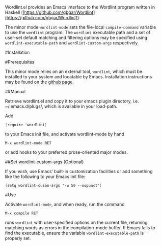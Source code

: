 Wordlint.el provides an Emacs interface to the Wordlint program
written in Haskell
([https://github.com/gbgar/Wordlint](https://github.com/gbgar/Wordlint)).

The minor mode `wordlint-mode` sets the file-local `compile-command`
variable to use the `wordlint` program.  The `wordlint` executable
path and a set of user-set default matching and filtering options may
be specified using `wordlint-executable-path` and
`wordlint-custom-args` respectively.

#Installation

#Prerequisites

This minor mode relies on an external tool, `wordlint`, which must be
installed to your system and locatable by Emacs. Installation
instructions may be found on the
[github page](https://github.com/gbgar/Wordlint).

##Manual

Retrieve wordlint.el and copy it to your emacs plugin directory, i.e.
~/.emacs.d/plugs/, which is available in your load-path.

Add

	(require 'wordlint)

to your Emacs init file, and activate wordlint-mode by hand

	M-x wordlint-mode RET

or add hooks to your preferred prose-oriented major modes.


##Set wordlint-custom-args (Optional)

If you wish, use Emacs' built-in customization facilities or
add something like the following to your Emacs init file:

	(setq wordlint-cusom-args "-w 50 --nopunct")

#Use

Activate `wordlint-mode`, and when ready, run the command

	M-x compile RET

runs `wordlint` with user-specified options on the current file,
returning matching words as errors in the compilation-mode buffer. If
Emacs fails to find the executable, ensure the variable
`wordlint-executable-path` is properly set.


